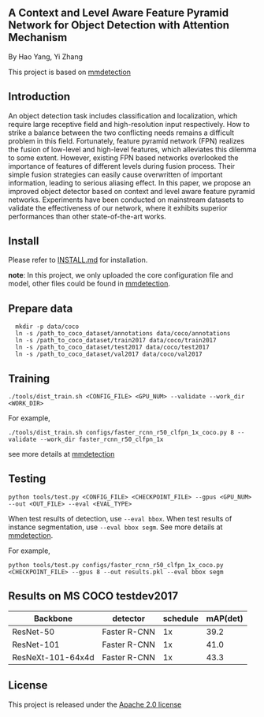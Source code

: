 
A Context and Level Aware Feature Pyramid Network for Object Detection with Attention Mechanism
---------------------
By Hao Yang, Yi Zhang

This project is based on [mmdetection](https://github.com/open-mmlab/mmdetection)


Introduction
----------------
An object detection task includes classification and localization, which require large receptive field and high-resolution input respectively. How to strike a balance between the two conflicting needs remains a difficult problem in this field. Fortunately, feature pyramid network (FPN) realizes the fusion of low-level and high-level features, which alleviates this dilemma to some extent. However, existing FPN based networks overlooked the importance of features of different levels during fusion process. Their simple fusion strategies can easily cause overwritten of important information, leading to serious aliasing effect. In this paper, we propose an improved object detector based on context and level aware feature pyramid networks. Experiments have been conducted on mainstream datasets to validate the effectiveness of our network, where it exhibits superior performances than other state-of-the-art works.

Install
-------------
Please refer to [INSTALL.md](INSTALL.md) for installation.

**note**: In this project, we only uploaded the core configuration file and model, other files could be found in [mmdetection](https://github.com/open-mmlab/mmdetection).

Prepare data
----------
```
  mkdir -p data/coco
  ln -s /path_to_coco_dataset/annotations data/coco/annotations
  ln -s /path_to_coco_dataset/train2017 data/coco/train2017
  ln -s /path_to_coco_dataset/test2017 data/coco/test2017
  ln -s /path_to_coco_dataset/val2017 data/coco/val2017
```

Training
--------------
```shell
./tools/dist_train.sh <CONFIG_FILE> <GPU_NUM> --validate --work_dir <WORK_DIR>
```
For example,
```shell
./tools/dist_train.sh configs/faster_rcnn_r50_clfpn_1x_coco.py 8 --validate --work_dir faster_rcnn_r50_clfpn_1x
```

see more details at [mmdetection](https://github.com/open-mmlab/mmdetection)


Testing
-----------
```shell
python tools/test.py <CONFIG_FILE> <CHECKPOINT_FILE> --gpus <GPU_NUM> --out <OUT_FILE> --eval <EVAL_TYPE>
```
When test results of detection, use `--eval bbox`. When test results of instance segmentation, use `--eval bbox segm`. See more details at [mmdetection](https://github.com/open-mmlab/mmdetection).

For example,
```shell
python tools/test.py configs/faster_rcnn_r50_clfpn_1x_coco.py <CHECKPOINT_FILE> --gpus 8 --out results.pkl --eval bbox segm
```

Results on MS COCO testdev2017
---------
| Backbone | detector | schedule | mAP(det)  |
|----------|--------|-----------|-----------|
| ResNet-50 | Faster R-CNN | 1x | 39.2 |
| ResNet-101 | Faster R-CNN | 1x | 41.0 |
| ResNeXt-101-64x4d | Faster R-CNN | 1x | 43.3     |


License
--------
This project is released under the [Apache 2.0 license](LICENSE)

